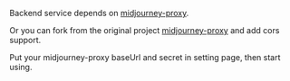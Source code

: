 Backend service depends on [midjourney-proxy](https://github.com/hugepizza/midjourney-proxy).

Or you can fork from the original project [midjourney-proxy](https://github.com/novicezk/midjourney-proxy) and add cors support.

Put your midjourney-proxy baseUrl and secret in setting page, then start using.
